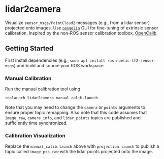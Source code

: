 lidar2camera
============

Visualize `sensor_msgs/PointCloud2` messages (e.g., from a lidar sensor) projected onto images. Use [`pangolin`](https://github.com/stevenlovegrove/Pangolin) GUI for fine-tuning of extrinsic sensor calibration. Inspired by the non-ROS sensor calibration toolbox, [OpenCalib](https://github.com/PJLab-ADG/SensorsCalibration).

## Getting Started

First install dependencies (e.g., `sudo apt install ros-noetic-tf2-sensor-msgs`) and build and source your ROS workspace.

### Manual Calibration

Run the manual calibration tool using

```bash
roslaunch lidar2camera manual_calib.launch
```

Note that you may need to change the `camera` or `points` arguments to ensure proper topic remapping. Also note that this code assumes that `image_raw`, `camera_info`, and `lidar_points` topics are published and sufficiently time synchronized.

### Calibration Visualization

Replace the `manual_calib.launch` above with `projection.launch` to publish a topic called `image_pts_raw` with the lidar points projected onto the image.